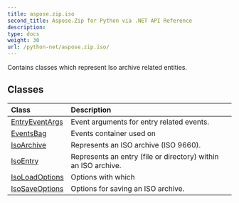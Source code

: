 ```yaml
---
title: aspose.zip.iso
second_title: Aspose.Zip for Python via .NET API Reference
description: 
type: docs
weight: 30
url: /python-net/aspose.zip.iso/
---
```



Contains classes which represent Iso archive related entities.

## Classes
| Class | Description |
| :- | :- |
|[EntryEventArgs](/zip/python-net/aspose.zip.iso/entryeventargs/)|Event arguments for entry related events.|
|[EventsBag](/zip/python-net/aspose.zip.iso/eventsbag/)|Events container used on|
|[IsoArchive](/zip/python-net/aspose.zip.iso/isoarchive/)|Represents an ISO archive (ISO 9660).|
|[IsoEntry](/zip/python-net/aspose.zip.iso/isoentry/)|Represents an entry (file or directory) within an ISO archive.|
|[IsoLoadOptions](/zip/python-net/aspose.zip.iso/isoloadoptions/)|Options with which|
|[IsoSaveOptions](/zip/python-net/aspose.zip.iso/isosaveoptions/)|Options for saving an ISO archive.|

